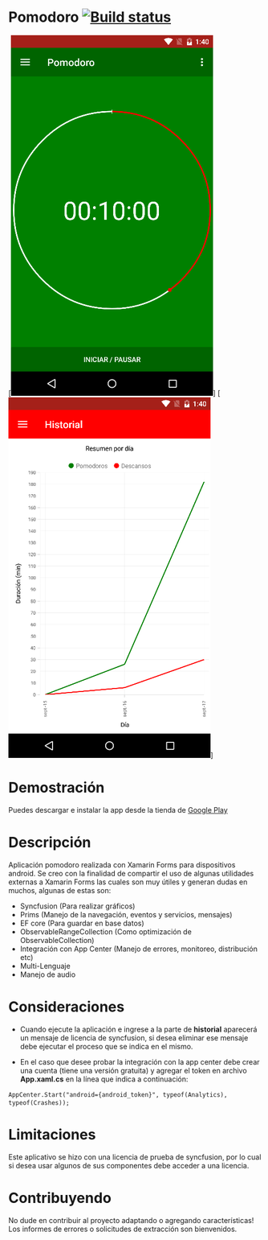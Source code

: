 # Pomodoro [![Build status](https://build.appcenter.ms/v0.1/apps/1bcd92af-e0b0-4c20-ba05-3e5c9629dcce/branches/master/badge)](https://appcenter.ms)

[![Screenshot](Screenshots/Android/Pomodoro.png)]
[![Screenshot](Screenshots/Android/Historial.png)]

# Demostración
Puedes descargar e instalar la app desde la tienda de [Google Play](https://play.google.com/store/apps/details?id=com.ariasantonio.pomodoro) 

# Descripción 
Aplicación pomodoro realizada con Xamarin Forms para dispositivos android. Se creo con la finalidad de compartir el uso de algunas utilidades externas a Xamarin Forms las cuales son muy útiles y generan dudas en muchos, algunas de estas son:

- Syncfusion (Para realizar gráficos)
- Prims (Manejo de la navegación, eventos y servicios, mensajes)
- EF core (Para guardar en base datos)
- ObservableRangeCollection (Como optimización  de ObservableCollection)
- Integración con App Center (Manejo de errores, monitoreo, distribución etc)
- Multi-Lenguaje
- Manejo de audio

# Consideraciones
- Cuando ejecute la aplicación e ingrese a la parte de **historial** aparecerá un mensaje de licencia de syncfusion, si desea eliminar ese mensaje debe ejecutar el proceso que se indica en el mismo.

- En el caso que desee probar la integración con la app center debe crear una cuenta (tiene una versión gratuita) y agregar el token en archivo **App.xaml.cs** en la línea que indica a continuación: 
```
AppCenter.Start("android={android_token}", typeof(Analytics), typeof(Crashes));
```

# Limitaciones
Este aplicativo se hizo con una licencia de prueba de syncfusion, por lo cual si desea usar algunos de sus componentes debe acceder a una licencia.

# Contribuyendo
No dude en contribuir al proyecto adaptando o agregando características! Los informes de errores o solicitudes de extracción son bienvenidos.
